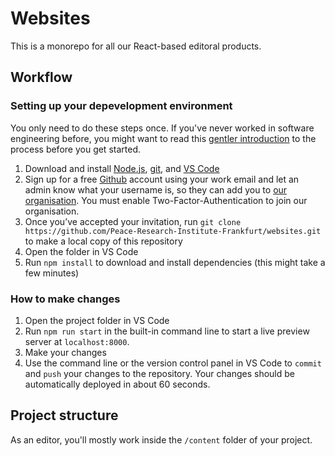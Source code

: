 # Websites

This is a monorepo for all our React-based editoral products.

## Workflow

### Setting up your depevelopment environment

You only need to do these steps once. If you've never worked in software engineering before, you might want to read this [gentler introduction](https://awesomephant.github.io/untitled-coding-workshop/chapters/tools/) to the process before you get started.

1. Download and install [Node.js](https://nodejs.org/en/), [git,](https://git-scm.com/) and [VS Code](https://code.visualstudio.com/)
2. Sign up for a free [Github](https://github.com/) account using your work email and let an admin know what your username is, so they can add you to [our organisation](https://github.com/Peace-Research-Institute-Frankfurt). You must enable Two-Factor-Authentication to join our organisation.
3. Once you’ve accepted your invitation, run `git clone https://github.com/Peace-Research-Institute-Frankfurt/websites.git` to make a local copy of this repository
5. Open the folder in VS Code
6. Run `npm install` to download and install dependencies (this might take a few minutes)

### How to make changes

1. Open the project folder in VS Code
2. Run `npm run start` in the built-in command line to start a live preview server at `localhost:8000`.
3. Make your changes
4. Use the command line or the version control panel in VS Code to `commit` and `push` your changes to the repository. Your changes should be automatically deployed in about 60 seconds.

## Project structure

As an editor, you'll mostly work inside the `/content` folder of your project.
